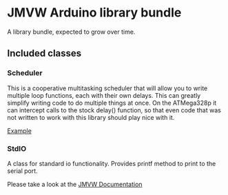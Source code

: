 # JMVW Arduino library bundle

A library bundle, expected to grow over time.

## Included classes

 ### Scheduler
 This is a cooperative multitasking scheduler that will allow you to write multiple loop functions, each with their own delays. This can greatly simplify writing code to do multiple things at once. On the ATMega328p it can intercept calls to the stock delay() function, so that even code that was not written to work with this library should play nice with it. 
 
 [Example](assets/eg2.svg)

 ### StdIO
  A class for standard io functionality. Provides printf method to print to the serial port.


Please take a look at the [JMVW Documentation](https://github.com/NetworkAndSoftware/JMVW/wiki)
